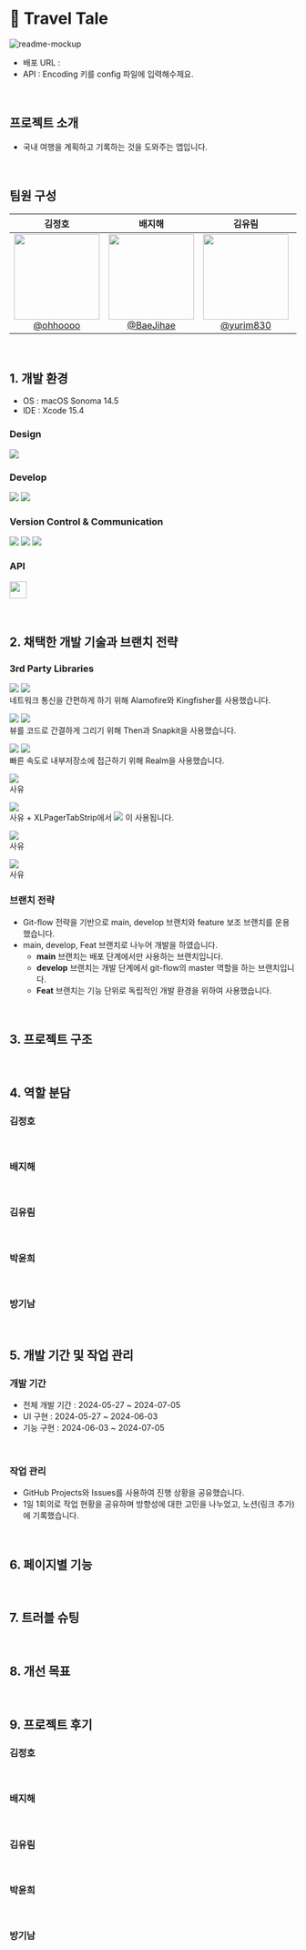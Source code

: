 # 📖 Travel Tale

![readme-mockup](https://github.com/TEAM-OMG-iOS/TravelTale/assets/157277372/8e6b5b40-75b7-413e-b6fb-b2ae1a784300)


- 배포 URL : 
- API : Encoding 키를 config 파일에 입력해수제요.

<br>

## 프로젝트 소개

- 국내 여행을 계획하고 기록하는 것을 도와주는 앱입니다.

<br>

## 팀원 구성

<div align="center">

| **김정호** | **배지해** | **김유림** | **박윤희** | **방기남** |
| :------: |  :------: | :------: | :------: | :------: |
| [<img src="https://github.com/TEAM-OMG-iOS/TravelTale/assets/157277372/1a94246c-426b-44a7-bf9d-d763563f23df" height=150 width=150> <br/> @ohhoooo](https://github.com/ohhoooo) | [<img src="https://github.com/TEAM-OMG-iOS/TravelTale/assets/157277372/5e36e982-472b-45b3-a228-6da7ead20a4a" height=150 width=150> <br/> @BaeJihae](https://github.com/BaeJihae) | [<img src="https://github.com/TEAM-OMG-iOS/TravelTale/assets/157277372/f47cc3ad-0bd3-4805-bd44-16e3df0af7c7" height=150 width=150> <br/> @yurim830](https://github.com/yurim830) | [<img src="https://github.com/TEAM-OMG-iOS/TravelTale/assets/157277372/42f22024-e637-41a9-974e-993db08e4f5b" height=150 width=150> <br/> @yoon3208](https://github.com/yoon3208) | [<img src="https://github.com/TEAM-OMG-iOS/TravelTale/assets/157277372/821c54a1-49a6-4fda-a16c-06ee42755185" height=150 width=150> <br/> @Bread-kn72](https://github.com/Bread-kn72) |

</div>

<br>

## 1. 개발 환경
- OS : macOS Sonoma 14.5
- IDE : Xcode 15.4

### Design
<img src="https://img.shields.io/badge/figma-%23F24E1E.svg?style=for-the-badge&logo=figma&logoColor=white">

### Develop
<div>
  <img src="https://img.shields.io/badge/Swift-F05138?style=for-the-badge&logo=Swift&logoColor=white">
  <img src="https://img.shields.io/badge/uikit-2396F3?style=for-the-badge&logo=Swift&logoColor=white">
</div>

### Version Control & Communication
<div>
  <img src="https://img.shields.io/badge/Github-181717?style=for-the-badge&logo=Github&logoColor=white">  
  <img src="https://img.shields.io/badge/Git-F05032?style=for-the-badge&logo=git&logoColor=white"> 
  <img src="https://img.shields.io/badge/Slack-4A154B?style=for-the-badge&logo=slack&logoColor=white">  
</div>

### API
[<img src="https://github.com/TEAM-OMG-iOS/TravelTale/assets/157277372/5f5c41a9-f435-4ae0-bc78-c8a271ba2d5c" height="30">](https://api.visitkorea.or.kr/#/)


<br>

## 2. 채택한 개발 기술과 브랜치 전략

### 3rd Party Libraries
[<img src="https://shields.io/badge/Alamofire-gray?&style=for-the-badge">](https://github.com/Alamofire/Alamofire)
[<img src="https://shields.io/badge/Kingfisher-gray?&style=for-the-badge">](https://github.com/onevcat/Kingfisher)
<br>
네트워크 통신을 간편하게 하기 위해 Alamofire와 Kingfisher를 사용했습니다.
<br>

[<img src="https://shields.io/badge/Then-gray?&style=for-the-badge">](https://github.com/devxoul/Then)
[<img src="https://shields.io/badge/Snapkit-gray?&style=for-the-badge">](https://github.com/SnapKit/SnapKit)
<br>
뷰를 코드로 간결하게 그리기 위해 Then과 Snapkit을 사용했습니다.
<br>
  
[<img src="https://shields.io/badge/Realm-gray?&style=for-the-badge">](https://github.com/realm/realm-swift)
[<img src="https://shields.io/badge/RealmDatabase-gray?&style=for-the-badge">](https://github.com/realm/realm-swift)
<br>
빠른 속도로 내부저장소에 접근하기 위해 Realm을 사용했습니다.
<br>

[<img src="https://shields.io/badge/FloatingPanel-gray?&style=for-the-badge">](https://github.com/scenee/FloatingPanel)
<br>
  사유
<br>

[<img src="https://shields.io/badge/XLPagerStrip-gray?&style=for-the-badge">](https://github.com/xmartlabs/XLPagerTabStrip)
<br>
  사유 + XLPagerTabStrip에서 [<img src="https://shields.io/badge/FXPageControl-gray?&style=for-the-flat-square">](https://github.com/nicklockwood/FXPageControl) 이 사용됩니다.
<br>

[<img src="https://shields.io/badge/HorizonCalendar-gray?&style=for-the-badge">](https://github.com/airbnb/HorizonCalendar)
<br>
  사유
<br>

[<img src="https://shields.io/badge/IQKeyboardManager-gray?&style=for-the-badge">](https://github.com/hackiftekhar/IQKeyboardManager)
<br>
  사유
<br>


### 브랜치 전략
- Git-flow 전략을 기반으로 main, develop 브랜치와 feature 보조 브랜치를 운용했습니다.
- main, develop, Feat 브랜치로 나누어 개발을 하였습니다.
    - **main** 브랜치는 배포 단계에서만 사용하는 브랜치입니다.
    - **develop** 브랜치는 개발 단계에서 git-flow의 master 역할을 하는 브랜치입니다.
    - **Feat** 브랜치는 기능 단위로 독립적인 개발 환경을 위하여 사용했습니다.

<br>

## 3. 프로젝트 구조



<br>

## 4. 역할 분담

### 김정호


<br>
    
### 배지해


<br>

### 김유림


<br>

### 박윤희

<br>

### 방기남
    
<br>

## 5. 개발 기간 및 작업 관리

### 개발 기간

- 전체 개발 기간 : 2024-05-27 ~ 2024-07-05
- UI 구현 : 2024-05-27 ~ 2024-06-03
- 기능 구현 : 2024-06-03 ~ 2024-07-05

<br>

### 작업 관리

- GitHub Projects와 Issues를 사용하여 진행 상황을 공유했습니다.
- 1일 1회의로 작업 현황을 공유하며 방향성에 대한 고민을 나누었고, 노션(링크 추가)에 기록했습니다.

<br>


## 6. 페이지별 기능












<br>

## 7. 트러블 슈팅


<br>

## 8. 개선 목표

    
    
<br>

## 9. 프로젝트 후기

### 김정호



<br>

### 배지해



<br>

### 김유림


<br>

### 박윤희

<br>

### 방기남
    
<br>
